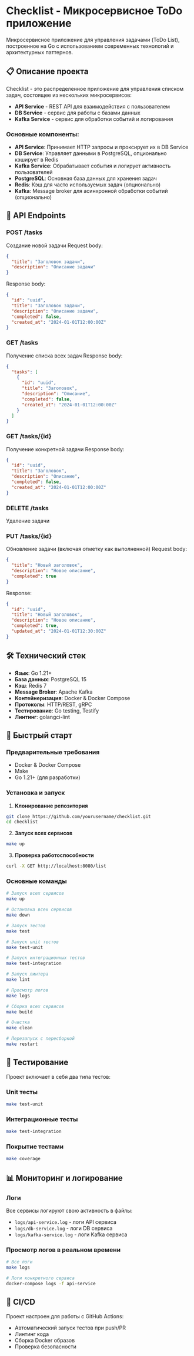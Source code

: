# Checklist - Микросервисное ToDo приложение

Микросервисное приложение для управления задачами (ToDo List), построенное на Go с использованием современных технологий и архитектурных паттернов.

## 📋 Описание проекта

Checklist - это распределенное приложение для управления списком задач, состоящее из нескольких микросервисов:

- **API Service** - REST API для взаимодействия с пользователем
- **DB Service** - сервис для работы с базами данных
- **Kafka Service** - сервис для обработки событий и логирования 

### Основные компоненты:

- **API Service**: Принимает HTTP запросы и проксирует их в DB Service
- **DB Service**: Управляет данными в PostgreSQL, опционально кэширует в Redis
- **Kafka Service**: Обрабатывает события и логирует активность пользователей
- **PostgreSQL**: Основная база данных для хранения задач
- **Redis**: Кэш для часто используемых задач (опционально)
- **Kafka**: Message broker для асинхронной обработки событий (опционально)

## 📡 API Endpoints

### POST /tasks
Создание новой задачи
Request body:
```json
{
  "title": "Заголовок задачи",
  "description": "Описание задачи"
}
```

Response body:
```json
{
  "id": "uuid",
  "title": "Заголовок задачи",
  "description": "Описание задачи",
  "completed": false,
  "created_at": "2024-01-01T12:00:00Z"
}
```

### GET /tasks
Получение списка всех задач
Response body:
```json
{
  "tasks": [
    {
      "id": "uuid",
      "title": "Заголовок",
      "description": "Описание",
      "completed": false,
      "created_at": "2024-01-01T12:00:00Z"
    }
  ]
}
```

### GET /tasks/{id}
Получение конкретной задачи
Response body:
```json
{
  "id": "uuid",
  "title": "Заголовок",
  "description": "Описание",
  "completed": false,
  "created_at": "2024-01-01T12:00:00Z"
}
```

### DELETE /tasks
Удаление задачи

### PUT /tasks/{id}
Обновление задачи (включая отметку как выполненной)
Request body:
```json
{
  "title": "Новый заголовок",
  "description": "Новое описание",
  "completed": true
}
```

Response:
```json
{
  "id": "uuid",
  "title": "Новый заголовок",
  "description": "Новое описание",
  "completed": true,
  "updated_at": "2024-01-01T12:30:00Z"
}
```

## 🛠️ Технический стек

- **Язык**: Go 1.21+
- **База данных**: PostgreSQL 15
- **Кэш**: Redis 7
- **Message Broker**: Apache Kafka
- **Контейнеризация**: Docker & Docker Compose
- **Протоколы**: HTTP/REST, gRPC 
- **Тестирование**: Go testing, Testify
- **Линтинг**: golangci-lint

## 🚀 Быстрый старт

### Предварительные требования

- Docker & Docker Compose
- Make
- Go 1.21+ (для разработки)

### Установка и запуск

1. **Клонирование репозитория**
```bash
git clone https://github.com/yourusername/checklist.git
cd checklist
```

2. **Запуск всех сервисов**
```bash
make up
```

3. **Проверка работоспособности**
```bash
curl -X GET http://localhost:8080/list
```

### Основные команды

```bash
# Запуск всех сервисов
make up

# Остановка всех сервисов
make down

# Запуск тестов
make test

# Запуск unit тестов
make test-unit

# Запуск интеграционных тестов
make test-integration

# Запуск линтера
make lint

# Просмотр логов
make logs

# Сборка всех сервисов
make build

# Очистка
make clean

# Перезапуск с пересборкой
make restart
```

## 🧪 Тестирование

Проект включает в себя два типа тестов:

### Unit тесты
```bash
make test-unit
```

### Интеграционные тесты
```bash
make test-integration
```

### Покрытие тестами
```bash
make coverage
```

## 📊 Мониторинг и логирование

### Логи
Все сервисы логируют свою активность в файлы:
- `logs/api-service.log` - логи API сервиса
- `logs/db-service.log` - логи DB сервиса  
- `logs/kafka-service.log` - логи Kafka сервиса

### Просмотр логов в реальном времени
```bash
# Все логи
make logs

# Логи конкретного сервиса
docker-compose logs -f api-service
```

## 🔄 CI/CD

Проект настроен для работы с GitHub Actions:

- Автоматический запуск тестов при push/PR
- Линтинг кода
- Сборка Docker образов
- Проверка безопасности

